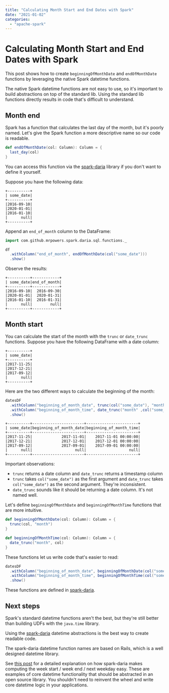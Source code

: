 ```yaml
---
title: "Calculating Month Start and End Dates with Spark"
date: "2021-01-02"
categories: 
  - "apache-spark"
---
```


# Calculating Month Start and End Dates with Spark

This post shows how to create `beginningOfMonthDate` and `endOfMonthDate` functions by leveraging the native Spark datetime functions.

The native Spark datetime functions are not easy to use, so it's important to build abstractions on top of the standard lib. Using the standard lib functions directly results in code that's difficult to understand.

## Month end

Spark has a function that calculates the last day of the month, but it's poorly named. Let's give the Spark function a more descriptive name so our code is readable.

```scala
def endOfMonthDate(col: Column): Column = {
  last_day(col)
}
```

You can access this function via the [spark-daria](https://github.com/MrPowers/spark-daria) library if you don't want to define it yourself.

Suppose you have the following data:

```
+----------+
| some_date|
+----------+
|2016-09-10|
|2020-01-01|
|2016-01-10|
|      null|
+----------+
```

Append an `end_of_month` column to the DataFrame:

```scala
import com.github.mrpowers.spark.daria.sql.functions._

df
  .withColumn("end_of_month", endOfMonthDate(col("some_date")))
  .show()
```

Observe the results:

```
+----------+------------+
| some_date|end_of_month|
+----------+------------+
|2016-09-10|  2016-09-30|
|2020-01-01|  2020-01-31|
|2016-01-10|  2016-01-31|
|      null|        null|
+----------+------------+
```

## Month start

You can calculate the start of the month with the `trunc` or `date_trunc` functions. Suppose you have the following DataFrame with a date column:

```
+----------+
| some_date|
+----------+
|2017-11-25|
|2017-12-21|
|2017-09-12|
|      null|
+----------+
```

Here are the two different ways to calculate the beginning of the month:

```scala
datesDF
  .withColumn("beginning_of_month_date", trunc(col("some_date"), "month"))
  .withColumn("beginning_of_month_time", date_trunc("month" ,col("some_date")))
  .show()
```

```
+----------+-----------------------+-----------------------+
| some_date|beginning_of_month_date|beginning_of_month_time|
+----------+-----------------------+-----------------------+
|2017-11-25|             2017-11-01|    2017-11-01 00:00:00|
|2017-12-21|             2017-12-01|    2017-12-01 00:00:00|
|2017-09-12|             2017-09-01|    2017-09-01 00:00:00|
|      null|                   null|                   null|
+----------+-----------------------+-----------------------+
```

Important observations:

- `trunc` returns a date column and `date_trunc` returns a timestamp column
- `trunc` takes `col("some_date")` as the first argument and `date_trunc` takes `col("some_date")` as the second argument. They're inconsistent.
- `date_trunc` sounds like it should be returning a date column. It's not named well.

Let's define `beginningOfMonthDate` and `beginningOfMonthTime` functions that are more intuitive.

```scala
def beginningOfMonthDate(col: Column): Column = {
  trunc(col, "month")
}

def beginningOfMonthTime(col: Column): Column = {
  date_trunc("month", col)
}
```

These functions let us write code that's easier to read:

```scala
datesDF
  .withColumn("beginning_of_month_date", beginningOfMonthDate(col("some_date")))
  .withColumn("beginning_of_month_time", beginningOfMonthTime(col("some_date")))
  .show()
```

These functions are defined in [spark-daria](https://github.com/MrPowers/spark-daria).

## Next steps

Spark's standard datetime functions aren't the best, but they're still better than building UDFs with the `java.time` library.

Using the [spark-daria](https://github.com/MrPowers/spark-daria) datetime abstractions is the best way to create readable code.

The spark-daria datetime function names are based on Rails, which is a well designed datetime library.

See [this post](https://mungingdata.com/apache-spark/week-end-start-dayofweek-next-day/) for a detailed explanation on how spark-daria makes computing the week start / week end / next weekday easy. These are examples of core datetime functionality that should be abstracted in an open source library. You shouldn't need to reinvent the wheel and write core datetime logic in your applications.
